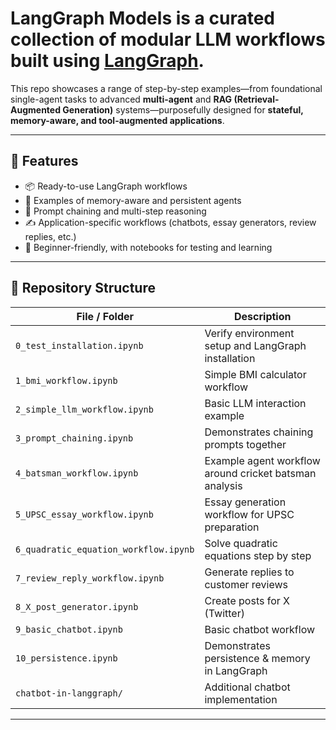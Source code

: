 # LangGraph Models is a curated collection of modular LLM workflows built using **[LangGraph](https://github.com/langchain-ai/langgraph)**.  
This repo showcases a range of step-by-step examples—from foundational single-agent tasks to advanced **multi-agent** and **RAG (Retrieval-Augmented Generation)** systems—purposefully designed for **stateful, memory-aware, and tool-augmented applications**.  

---

## 🚀 Features  

- 📦 Ready-to-use LangGraph workflows  
- 🧠 Examples of memory-aware and persistent agents  
- 🔗 Prompt chaining and multi-step reasoning  
- ✍️ Application-specific workflows (chatbots, essay generators, review replies, etc.)  
- 🎯 Beginner-friendly, with notebooks for testing and learning  

---

## 📂 Repository Structure  

| File / Folder | Description |
|---------------|-------------|
| `0_test_installation.ipynb` | Verify environment setup and LangGraph installation |
| `1_bmi_workflow.ipynb` | Simple BMI calculator workflow |
| `2_simple_llm_workflow.ipynb` | Basic LLM interaction example |
| `3_prompt_chaining.ipynb` | Demonstrates chaining prompts together |
| `4_batsman_workflow.ipynb` | Example agent workflow around cricket batsman analysis |
| `5_UPSC_essay_workflow.ipynb` | Essay generation workflow for UPSC preparation |
| `6_quadratic_equation_workflow.ipynb` | Solve quadratic equations step by step |
| `7_review_reply_workflow.ipynb` | Generate replies to customer reviews |
| `8_X_post_generator.ipynb` | Create posts for X (Twitter) |
| `9_basic_chatbot.ipynb` | Basic chatbot workflow |
| `10_persistence.ipynb` | Demonstrates persistence & memory in LangGraph |
| `chatbot-in-langgraph/` | Additional chatbot implementation |

---
